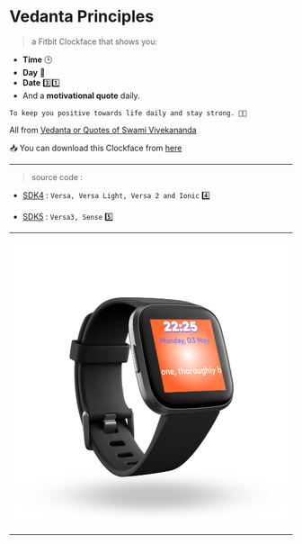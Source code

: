 # Vedanta Principles


 > a Fitbit Clockface that shows you:

 - **Time** 🕒
 - **Day** 📅
 - **Date** 3️⃣1️⃣
 - And a **motivational quote** daily.

 ```
 To keep you positive towards life daily and stay strong. 💪💪
 ```

 All from [Vedanta or Quotes of Swami Vivekananda](https://en.wikiquote.org/wiki/Swami_Vivekananda)

 📥 You can download this Clockface from [here](https://gallery.fitbit.com/search?terms=vedanta%20Principles)

-----------------

> source code :
 
 - [SDK4](SDK4) : `Versa, Versa Light, Versa 2 and Ionic` 4️⃣

 - [SDK5](SDK5) : `Versa3, Sense` 5️⃣

-----------------

![mvn_java_versions](./wiki/clockface-vedanta-image.png)


-----------------
